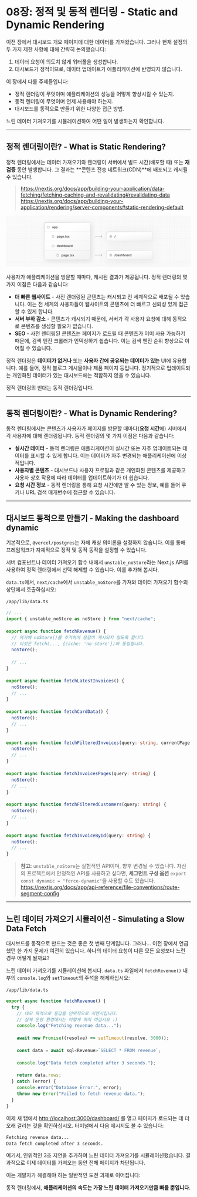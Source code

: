 # 08장: 정적 및 동적 렌더링 - Static and Dynamic Rendering

이전 장에서 대시보드 개요 페이지에 대한 데이터를 가져왔습니다. 그러나 현재 설정의 두 가지 제한 사항에 대해 간략히 논의했습니다:

1. 데이터 요청이 의도치 않게 워터폴을 생성합니다.
2. 대시보드가 정적이므로, 데이터 업데이트가 애플리케이션에 반영되지 않습니다.

이 장에서 다룰 주제들입니다:

- 정적 렌더링이 무엇이며 애플리케이션의 성능을 어떻게 향상시킬 수 있는지.
- 동적 렌더링이 무엇이며 언제 사용해야 하는지.
- 대시보드를 동적으로 만들기 위한 다양한 접근 방법.

느린 데이터 가져오기를 시뮬레이션하여 어떤 일이 발생하는지 확인합니다.

---

## 정적 렌더링이란? - What is Static Rendering?

정적 렌더링에서는 데이터 가져오기와 렌더링이 서버에서 빌드 시간(배포할 때) 또는 **재검증** 동안 발생합니다. 그 결과는 **콘텐츠 전송 네트워크(CDN)**에 배포되고 캐시될 수 있습니다.

> <https://nextjs.org/docs/app/building-your-application/data-fetching/fetching-caching-and-revalidating#revalidating-data>  
> <https://nextjs.org/docs/app/building-your-application/rendering/server-components#static-rendering-default>

![/assets/Learn_Nextjs/image_url__2Flearn_2Flight_2Fsta_6eef3fe3c62e40ffa.png](/assets/Learn_Nextjs/image_url__2Flearn_2Flight_2Fsta_6eef3fe3c62e40ffa.png)

사용자가 애플리케이션을 방문할 때마다, 캐시된 결과가 제공됩니다. 정적 렌더링의 몇 가지 이점은 다음과 같습니다:

- **더 빠른 웹사이트** - 사전 렌더링된 콘텐츠는 캐시되고 전 세계적으로 배포될 수 있습니다. 이는 전 세계의 사용자들이 웹사이트의 콘텐츠에 더 빠르고 신뢰성 있게 접근할 수 있게 합니다.
- **서버 부하 감소** - 콘텐츠가 캐시되기 때문에, 서버가 각 사용자 요청에 대해 동적으로 콘텐츠를 생성할 필요가 없습니다.
- **SEO** - 사전 렌더링된 콘텐츠는 페이지가 로드될 때 콘텐츠가 이미 사용 가능하기 때문에, 검색 엔진 크롤러가 인덱싱하기 쉽습니다. 이는 검색 엔진 순위 향상으로 이어질 수 있습니다.

정적 렌더링은 **데이터가 없거나** 또는 **사용자 간에 공유되는 데이터가 있는** UI에 유용합니다. 예를 들어, 정적 블로그 게시물이나 제품 페이지 등입니다. 정기적으로 업데이트되는 개인화된 데이터가 있는 대시보드에는 적합하지 않을 수 있습니다.

정적 렌더링의 반대는 동적 렌더링입니다.

---

## 동적 렌더링이란? - What is Dynamic Rendering?

동적 렌더링에서는 콘텐츠가 사용자가 페이지를 방문할 때마다(**요청 시간**에) 서버에서 각 사용자에 대해 렌더링됩니다. 동적 렌더링의 몇 가지 이점은 다음과 같습니다:

- **실시간 데이터** - 동적 렌더링은 애플리케이션이 실시간 또는 자주 업데이트되는 데이터를 표시할 수 있게 합니다. 이는 데이터가 자주 변경되는 애플리케이션에 이상적입니다.
- **사용자별 콘텐츠** - 대시보드나 사용자 프로필과 같은 개인화된 콘텐츠를 제공하고 사용자 상호 작용에 따라 데이터를 업데이트하기가 더 쉽습니다.
- **요청 시간 정보** - 동적 렌더링을 통해 요청 시간에만 알 수 있는 정보, 예를 들어 쿠키나 URL 검색 매개변수에 접근할 수 있습니다.

---

## 대시보드 동적으로 만들기 - Making the dashboard dynamic

기본적으로, `@vercel/postgres`는 자체 캐싱 의미론을 설정하지 않습니다. 이를 통해 프레임워크가 자체적으로 정적 및 동적 동작을 설정할 수 있습니다.

서버 컴포넌트나 데이터 가져오기 함수 내에서 `unstable_noStore`라는 Next.js API를 사용하여 정적 렌더링에서 선택 해제할 수 있습니다. 이를 추가해 봅시다.

`data.ts`에서, `next/cache`에서 `unstable_noStore`를 가져와 데이터 가져오기 함수의 상단에서 호출하십시오:

`/app/lib/data.ts`

```ts
// ...
import { unstable_noStore as noStore } from "next/cache";

export async function fetchRevenue() {
  // 여기에 noStore()를 추가하여 응답이 캐시되지 않도록 합니다.
  // 이것은 fetch(..., {cache: 'no-store'})와 동일합니다.
  noStore();

  // ...
}

export async function fetchLatestInvoices() {
  noStore();
  // ...
}

export async function fetchCardData() {
  noStore();
  // ...
}

export async function fetchFilteredInvoices(query: string, currentPage: number) {
  noStore();
  // ...
}

export async function fetchInvoicesPages(query: string) {
  noStore();
  // ...
}

export async function fetchFilteredCustomers(query: string) {
  noStore();
  // ...
}

export async function fetchInvoiceById(query: string) {
  noStore();
  // ...
}
```

> **참고:** `unstable_noStore`는 실험적인 API이며, 향후 변경될 수 있습니다. 자신의 프로젝트에서 안정적인 API를 사용하고 싶다면, **세그먼트 구성 옵션** `export const dynamic = "force-dynamic"`을 사용할 수도 있습니다.
> <https://nextjs.org/docs/app/api-reference/file-conventions/route-segment-config>

---

## 느린 데이터 가져오기 시뮬레이션 - Simulating a Slow Data Fetch

대시보드를 동적으로 만드는 것은 좋은 첫 번째 단계입니다. 그러나... 이전 장에서 언급했던 한 가지 문제가 여전히 있습니다. 하나의 데이터 요청이 다른 모든 요청보다 느린 경우 어떻게 될까요?

느린 데이터 가져오기를 시뮬레이션해 봅시다. `data.ts` 파일에서 `fetchRevenue()` 내부의 `console.log`와 `setTimeout`의 주석을 해제하십시오:

`/app/lib/data.ts`

```ts
export async function fetchRevenue() {
  try {
    // 데모 목적으로 응답을 인위적으로 지연시킵니다.
    // 실제 운영 환경에서는 이렇게 하지 마십시오 :)
    console.log("Fetching revenue data...");

    await new Promise((resolve) => setTimeout(resolve, 3000));

    const data = await sql<Revenue>`SELECT * FROM revenue`;

    console.log("Data fetch completed after 3 seconds.");

    return data.rows;
  } catch (error) {
    console.error("Database Error:", error);
    throw new Error("Failed to fetch revenue data.");
  }
}
```

이제 새 탭에서 <http://localhost:3000/dashboard/> 를 열고 페이지가 로드되는 데 더 오래 걸리는 것을 확인하십시오. 터미널에서 다음 메시지도 볼 수 있습니다:

```bash
Fetching revenue data...
Data fetch completed after 3 seconds.
```

여기서, 인위적인 3초 지연을 추가하여 느린 데이터 가져오기를 시뮬레이션했습니다. 결과적으로 이제 데이터를 가져오는 동안 전체 페이지가 차단됩니다.

이는 개발자가 해결해야 하는 일반적인 도전 과제로 이어집니다:

동적 렌더링에서, **애플리케이션의 속도는 가장 느린 데이터 가져오기만큼 빠를 뿐입니다.**
